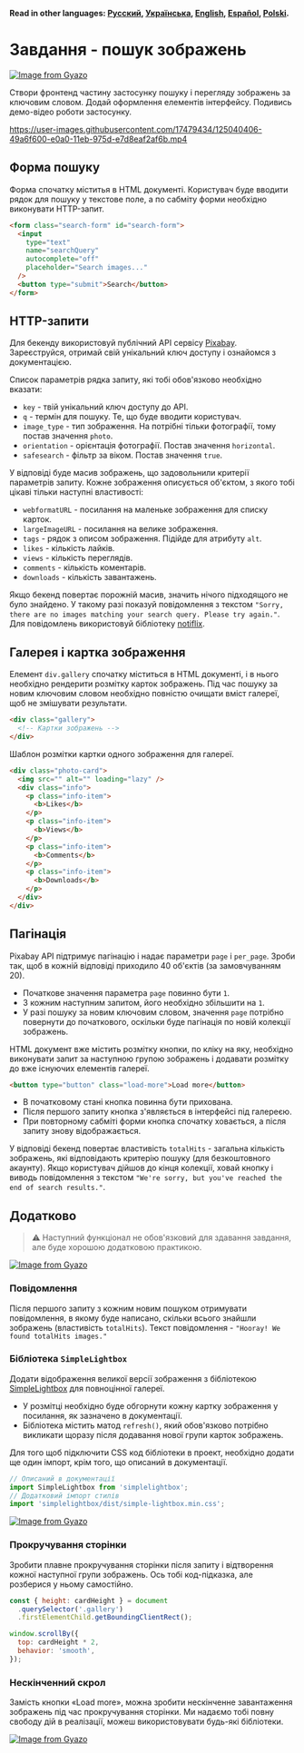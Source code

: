 **Read in other languages: [Русский](README.md), [Українська](README.ua.md),
[English](README.en.md), [Español](README.es.md), [Polski](README.pl.md).**

# Завдання - пошук зображень


[![Image from Gyazo](https://i.gyazo.com/f4581ac2f654821b1c8c1cded0f52546.gif)](https://gyazo.com/f4581ac2f654821b1c8c1cded0f52546)

Створи фронтенд частину застосунку пошуку і перегляду зображень за ключовим
словом. Додай оформлення елементів інтерфейсу. Подивись демо-відео роботи
застосунку.

https://user-images.githubusercontent.com/17479434/125040406-49a6f600-e0a0-11eb-975d-e7d8eaf2af6b.mp4

## Форма пошуку

Форма спочатку міститья в HTML документі. Користувач буде вводити рядок для
пошуку у текстове поле, а по сабміту форми необхідно виконувати HTTP-запит.

```html
<form class="search-form" id="search-form">
  <input
    type="text"
    name="searchQuery"
    autocomplete="off"
    placeholder="Search images..."
  />
  <button type="submit">Search</button>
</form>
```

## HTTP-запити

Для бекенду використовуй публічний API сервісу
[Pixabay](https://pixabay.com/api/docs/). Зареєструйся, отримай свій унікальний
ключ доступу і ознайомся з документацією.

Список параметрів рядка запиту, які тобі обов'язково необхідно вказати:

- `key` - твій унікальний ключ доступу до API.
- `q` - термін для пошуку. Те, що буде вводити користувач.
- `image_type` - тип зображення. На потрібні тільки фотографії, тому постав
  значення `photo`.
- `orientation` - орієнтація фотографії. Постав значення `horizontal`.
- `safesearch` - фільтр за віком. Постав значення `true`.

У відповіді буде масив зображень, що задовольнили критерії параметрів запиту.
Кожне зображення описується об'єктом, з якого тобі цікаві тільки наступні
властивості:

- `webformatURL` - посилання на маленьке зображення для списку карток.
- `largeImageURL` - посилання на велике зображення.
- `tags` - рядок з описом зображення. Підійде для атрибуту `alt`.
- `likes` - кількість лайків.
- `views` - кількість переглядів.
- `comments` - кількість коментарів.
- `downloads` - кількість завантажень.

Якщо бекенд повертає порожній масив, значить нічого підходящого не було
знайдено. У такому разі показуй повідомлення з текстом
`"Sorry, there are no images matching your search query. Please try again."`.
Для повідомлень використовуй бібліотеку
[notiflix](https://github.com/notiflix/Notiflix#readme).

## Галерея і картка зображення

Елемент `div.gallery` спочатку міститься в HTML документі, і в нього необхідно
рендерити розмітку карток зображень. Під час пошуку за новим ключовим словом
необхідно повністю очищати вміст галереї, щоб не змішувати результати.

```html
<div class="gallery">
  <!-- Картки зображень -->
</div>
```

Шаблон розмітки картки одного зображення для галереї.

```html
<div class="photo-card">
  <img src="" alt="" loading="lazy" />
  <div class="info">
    <p class="info-item">
      <b>Likes</b>
    </p>
    <p class="info-item">
      <b>Views</b>
    </p>
    <p class="info-item">
      <b>Comments</b>
    </p>
    <p class="info-item">
      <b>Downloads</b>
    </p>
  </div>
</div>
```

## Пагінація

Pixabay API підтримує пагінацію і надає параметри `page` і `per_page`. Зроби
так, щоб в кожній відповіді приходило 40 об'єктів (за замовчуванням 20).

- Початкове значення параметра `page` повинно бути `1`.
- З кожним наступним запитом, його необхідно збільшити на `1`.
- У разі пошуку за новим ключовим словом, значення `page` потрібно повернути до
  початкового, оскільки буде пагінація по новій колекції зображень.

HTML документ вже містить розмітку кнопки, по кліку на яку, необхідно виконувати
запит за наступною групою зображень і додавати розмітку до вже існуючих
елементів галереї.

```html
<button type="button" class="load-more">Load more</button>
```

- В початковому стані кнопка повинна бути прихована.
- Після першого запиту кнопка з'являється в інтерфейсі під галереєю.
- При повторному сабміті форми кнопка спочатку ховається, а після запиту знову
  відображається.

У відповіді бекенд повертає властивість `totalHits` - загальна кількість
зображень, які відповідають критерію пошуку (для безкоштовного акаунту). Якщо
користувач дійшов до кінця колекції, ховай кнопку і виводь повідомлення з
текстом `"We're sorry, but you've reached the end of search results."`.

## Додатково

> ⚠️ Наступний функціонал не обов'язковий для здавання завдання, але буде
> хорошою додатковою практикою.


[![Image from Gyazo](https://i.gyazo.com/7b2667491efea7d995119fb39840e56e.gif)](https://gyazo.com/7b2667491efea7d995119fb39840e56e)


### Повідомлення

Після першого запиту з кожним новим пошуком отримувати повідомлення, в якому
буде написано, скільки всього знайшли зображень (властивість `totalHits`). Текст
повідомлення - `"Hooray! We found totalHits images."`

### Бібліотека `SimpleLightbox`

Додати відображення великої версії зображення з бібліотекою
[SimpleLightbox](https://simplelightbox.com/) для повноцінної галереї.

- У розмітці необхідно буде обгорнути кожну картку зображення у посилання, як
  зазначено в документації.
- Бібліотека містить матод `refresh()`, який обов'язково потрібно викликати
  щоразу після додавання нової групи карток зображень.

Для того щоб підключити CSS код бібліотеки в проект, необхідно додати ще один
імпорт, крім того, що описаний в документації.

```js
// Описаний в документації
import SimpleLightbox from 'simplelightbox';
// Додатковий імпорт стилів
import 'simplelightbox/dist/simple-lightbox.min.css';
```

[![Image from Gyazo](https://i.gyazo.com/b20a5831b4de9bde2e819bbf22124cdb.gif)](https://gyazo.com/b20a5831b4de9bde2e819bbf22124cdb)


### Прокручування сторінки

Зробити плавне прокручування сторінки після запиту і відтворення кожної
наступної групи зображень. Ось тобі код-підказка, але розберися у ньому
самостійно.

```js
const { height: cardHeight } = document
  .querySelector('.gallery')
  .firstElementChild.getBoundingClientRect();

window.scrollBy({
  top: cardHeight * 2,
  behavior: 'smooth',
});
```

### Нескінченний скрол

Замість кнопки «Load more», можна зробити нескінченне завантаження зображень під
час прокручування сторінки. Ми надаємо тобі повну свободу дій в реалізації,
можеш використовувати будь-які бібліотеки.

[![Image from Gyazo](https://i.gyazo.com/e89b89a119bacde40d9d58bbd3ef1ef2.gif)](https://gyazo.com/e89b89a119bacde40d9d58bbd3ef1ef2)
